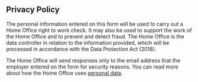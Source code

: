 ## Privacy Policy

The personal information entered on this form will be used to carry out a Home Office right to work check. It may also be used to support the work of the Home Office and to prevent and detect fraud. The Home Office is the data controller in relation to the information provided, which will be processed in accordance with the Data Protection Act (2018).

The Home Office will send responses only to the email address that the employer entered on the form for security reasons. You can read more about how the Home Office uses <a class="govuk-link" href='https://www.gov.uk/government/organisations/home-office/about/personal-information-charter'>personal data</a>.
